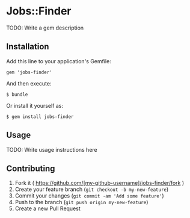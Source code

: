 # Jobs::Finder

TODO: Write a gem description

## Installation

Add this line to your application's Gemfile:

    gem 'jobs-finder'

And then execute:

    $ bundle

Or install it yourself as:

    $ gem install jobs-finder

## Usage

TODO: Write usage instructions here

## Contributing

1. Fork it ( https://github.com/[my-github-username]/jobs-finder/fork )
2. Create your feature branch (`git checkout -b my-new-feature`)
3. Commit your changes (`git commit -am 'Add some feature'`)
4. Push to the branch (`git push origin my-new-feature`)
5. Create a new Pull Request

